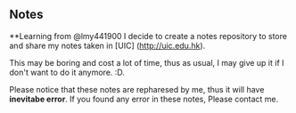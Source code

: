## Notes

**Learning from @lmy441900 I decide to create a notes repository to store and share my notes taken in [UIC] (http://uic.edu.hk).

This may be boring and cost a lot of time, thus as usual, I may give up it if I don't want to do it anymore. :D.

Please notice that these notes are repharesed by me, thus it will have **inevitabe error**. If you found any error in these notes, Please contact me.